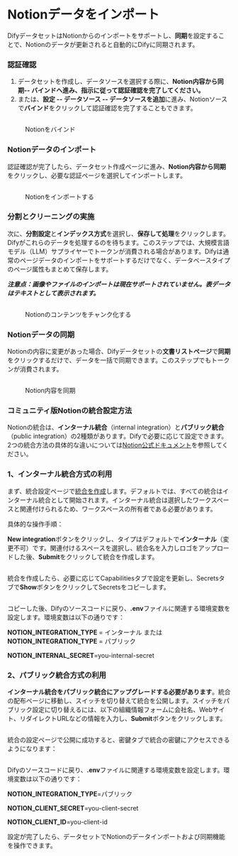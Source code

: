 # Notionデータをインポート

DifyデータセットはNotionからのインポートをサポートし、**同期**を設定することで、Notionのデータが更新されると自動的にDifyに同期されます。

### 認証確認

1. データセットを作成し、データソースを選択する際に、**Notion内容から同期-- バインドへ進み、指示に従って認証確認を完了してください。**
2. または、**設定 -- データソース -- データソースを追加**に進み、Notionソースで**バインド**をクリックして認証確認を完了することもできます。

<figure><img src="https://assets-docs.dify.ai/2024/12/f1d5bcdcfbd57407e0bce1597df4daad.png" alt=""><figcaption><p>Notionをバインド</p></figcaption></figure>

### Notionデータのインポート

認証確認が完了したら、データセット作成ページに進み、**Notion内容から同期**をクリックし、必要な認証ページを選択してインポートします。

<figure><img src="https://assets-docs.dify.ai/2024/12/863f1cd15318b146a556c34e93c5df2c.png" alt=""><figcaption><p>Notionをインポートする</p></figcaption></figure>

### 分割とクリーニングの実施

次に、**分割設定**と**インデックス方式**を選択し、**保存して処理**をクリックします。Difyがこれらのデータを処理するのを待ちます。このステップでは、大規模言語モデル（LLM）サプライヤーでトークンが消費される場合があります。Difyは通常のページデータのインポートをサポートするだけでなく、データベースタイプのページ属性もまとめて保存します。

_**注意点：画像やファイルのインポートは現在サポートされていません。表データはテキストとして表示されます。**_

<figure><img src="https://assets-docs.dify.ai/2024/12/ab1b1aa690adad153cac0a321b6b7585.png" alt=""><figcaption><p>Notionのコンテンツをチャンク化する</p></figcaption></figure>

### Notionデータの同期

Notionの内容に変更があった場合、Difyデータセットの**文書リストページ**で**同期**をクリックするだけで、データを一括で同期できます。このステップでもトークンが消費されます。

<figure><img src="https://assets-docs.dify.ai/2024/12/af7cabd98c3aac392819d9041cc408de.png" alt=""><figcaption><p>Notion内容を同期</p></figcaption></figure>

### コミュニティ版Notionの統合設定方法

Notionの統合は、**インターナル統合**（internal integration）と**パブリック統合**（public integration）の2種類があります。Difyで必要に応じて設定できます。2つの統合方法の具体的な違いについては[Notion公式ドキュメント](https://developers.notion.com/docs/authorization)を参照してください。

### 1、**インターナル統合方式の利用**

まず、統合設定ページで[統合を作成](https://www.notion.so/my-integrations)します。デフォルトでは、すべての統合はインターナル統合として開始されます。インターナル統合は選択したワークスペースと関連付けられるため、ワークスペースの所有者である必要があります。

具体的な操作手順：

**New integration**ボタンをクリックし、タイプはデフォルトで**インターナル**（変更不可）です。関連付けるスペースを選択し、統合名を入力しロゴをアップロードした後、**Submit**をクリックして統合を作成します。

<figure><img src="https://assets-docs.dify.ai/dify-enterprise-mintlify/jp/guides/knowledge-base/create-knowledge-and-upload-documents/import-online-datasource/87e612b70469281ed2ec2c45038daf1e.png" alt=""><figcaption></figcaption></figure>

統合を作成したら、必要に応じてCapabilitiesタブで設定を更新し、Secretsタブで**Show**ボタンをクリックしてSecretsをコピーします。

<figure><img src="https://assets-docs.dify.ai/dify-enterprise-mintlify/jp/guides/knowledge-base/create-knowledge-and-upload-documents/import-online-datasource/a2e0a30fb3903d8cce6556ed9ecd3951.png" alt=""><figcaption></figcaption></figure>

コピーした後、Difyのソースコードに戻り、**.env**ファイルに関連する環境変数を設定します。環境変数は以下の通りです：

**NOTION\_INTEGRATION\_TYPE** = インターナル または **NOTION\_INTEGRATION\_TYPE** = パブリック

**NOTION\_INTERNAL\_SECRET**=you-internal-secret

### 2、**パブリック統合方式の利用**

**インターナル統合をパブリック統合にアップグレードする必要があります**。統合の配布ページに移動し、スイッチを切り替えて統合を公開します。スイッチをパブリック設定に切り替えるには、以下の組織情報フォームに会社名、Webサイト、リダイレクトURLなどの情報を入力し、**Submit**ボタンをクリックします。

<figure><img src="https://assets-docs.dify.ai/dify-enterprise-mintlify/jp/guides/knowledge-base/create-knowledge-and-upload-documents/import-online-datasource/3e7a700f41464d88057e63050c6f2093.png" alt=""><figcaption></figcaption></figure>

統合の設定ページで公開に成功すると、密鍵タブで統合の密鍵にアクセスできるようになります：

<figure><img src="https://assets-docs.dify.ai/dify-enterprise-mintlify/jp/guides/knowledge-base/create-knowledge-and-upload-documents/import-online-datasource/554557566ef3f56076be1e8542c4cddb.png" alt=""><figcaption></figcaption></figure>

Difyのソースコードに戻り、**.env**ファイルに関連する環境変数を設定します。環境変数は以下の通りです：

**NOTION\_INTEGRATION\_TYPE**=パブリック

**NOTION\_CLIENT\_SECRET**=you-client-secret

**NOTION\_CLIENT\_ID**=you-client-id

設定が完了したら、データセットでNotionのデータインポートおよび同期機能を操作できます。
